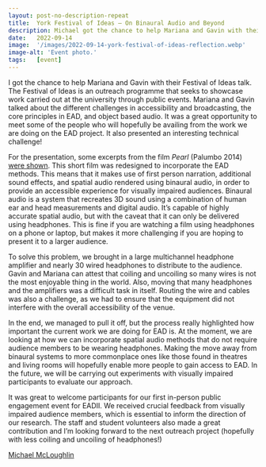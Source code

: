 ```yaml
---
layout: post-no-description-repeat
title:  York Festival of Ideas — On Binaural Audio and Beyond
description: Michael got the chance to help Mariana and Gavin with their Festival of Ideas talk last June. This post is a reflection on his experience. 
date:   2022-09-14
image:  '/images/2022-09-14-york-festival-of-ideas-reflection.webp'
image-alt: 'Event photo.'
tags:   [event]
---
```


I got the chance to help Mariana and Gavin with their Festival of Ideas talk. The Festival of Ideas is an outreach programme that seeks to showcase work carried out at the university through public events. Mariana and Gavin talked about the different challenges in accessibility and broadcasting, the core principles in EAD, and object based audio. It was a great opportunity to meet some of the people who will hopefully be availing from the work we are doing on the EAD project. It also presented an interesting technical challenge! 

For the presentation, some excerpts from the film *Pearl* (Palumbo 2014) [were shown](https://enhancingaudiodescription.com/pearl). This short film was redesigned to incorporate the EAD methods. This means that it makes use of first person narration, additional sound effects, and spatial audio rendered using binaural audio, in order to provide an accessible experience for visually impaired audiences. Binaural audio is a system that recreates 3D sound using a combination of human ear and head measurements and digital audio. It’s capable of highly accurate spatial audio, but with the caveat that it can only be delivered using headphones. This is fine if you are watching a film using headphones on a phone or laptop, but makes it more challenging if you are hoping to present it to a larger audience. 

To solve this problem, we brought in a large multichannel headphone amplifier and nearly 30 wired headphones to distribute to the audience. Gavin and Mariana can attest that coiling and uncoiling so many wires is not the most enjoyable thing in the world. Also, moving that many headphones and the amplifiers was a difficult task in itself. Routing the wire and cables was also a challenge, as we had to ensure that the equipment did not interfere with the overall accessibility of the venue. 

In the end, we managed to pull it off, but the process really highlighted how important the current work we are doing for EAD is. At the moment, we are looking at how we can incorporate spatial audio methods that do not require audience members to be wearing headphones. Making the move away from binaural systems to more commonplace ones like those found in theatres and living rooms will hopefully enable more people to gain access to EAD. In the future, we will be carrying out experiments with visually impaired participants to evaluate our approach.  

It was great to welcome participants for our first in-person public engagement event for EADII. We received crucial feedback from visually impaired audience members, which is essential to inform the direction of our research. The staff and student volunteers also made a great contribution and I’m looking forward to the next outreach project (hopefully with less coiling and uncoiling of headphones!) 

[Michael McLoughlin](http://127.0.0.1:4000/team-michael-mcloughlin)